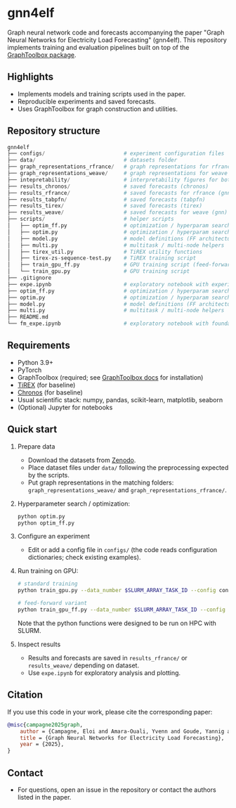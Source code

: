 # gnn4elf

Graph neural network code and forecasts accompanying the paper "Graph Neural Networks for Electricity Load Forecasting" (gnn4elf). This repository implements training and evaluation pipelines built on top of the [GraphToolbox package](https://github.com/eloicampagne/graphtoolbox).

## Highlights
- Implements models and training scripts used in the paper.
- Reproducible experiments and saved forecasts.
- Uses GraphToolbox for graph construction and utilities.

## Repository structure

```python
gnn4elf
├── configs/                         # experiment configuration files  
├── data/                            # datasets folder  
├── graph_representations_rfrance/   # graph representations for rfrance dataset  
├── graph_representations_weave/     # graph representations for weave dataset
├── intepretability/                 # interpretability figures for both datasets
├── results_chronos/                 # saved forecasts (chronos)  
├── results_rfrance/                 # saved forecasts for rfrance (gnn)  
├── results_tabpfn/                  # saved forecasts (tabpfn)  
├── results_tirex/                   # saved forecasts (tirex)  
├── results_weave/                   # saved forecasts for weave (gnn)  
├── scripts/                         # helper scripts
│   ├── optim_ff.py                  # optimization / hyperparam search (feed-forward variant)
│   ├── optim.py                     # optimization / hyperparam search
│   ├── model.py                     # model definitions (FF architecture)
│   ├── multi.py                     # multitask / multi-node helpers
│   ├── tirex_util.py                # TiREX utility functions
│   ├── tirex-zs-sequence-test.py    # TiREX training script
│   ├── train_gpu_ff.py              # GPU training script (feed-forward experiments)
│   └── train_gpu.py                 # GPU training script           
├── .gitignore  
├── expe.ipynb                       # exploratory notebook with experiments  
├── optim_ff.py                      # optimization / hyperparam search (feed-forward variant)  
├── optim.py                         # optimization / hyperparam search  
├── model.py                         # model definitions (FF architecture)  
├── multi.py                         # multitask / multi-node helpers  
├── README.md  
└── fm_expe.ipynb                    # exploratory notebook with foundation models experiments
````

## Requirements
- Python 3.9+
- PyTorch
- GraphToolbox (required; see [GraphToolbox docs](https://eloicampagne.fr/graphtoolbox) for installation)
- [TiREX](https://github.com/NX-AI/tirex) (for baseline)
- [Chronos](https://github.com/amazon-science/chronos-forecasting) (for baseline)
- Usual scientific stack: numpy, pandas, scikit-learn, matplotlib, seaborn
- (Optional) Jupyter for notebooks

## Quick start
1. Prepare data
    - Download the datasets from [Zenodo](https://zenodo.org/records/17453409?token=eyJhbGciOiJIUzUxMiJ9.eyJpZCI6IjJkMzEwODAzLWM2NDMtNDljZi05MTA1LTA3Mjk1NWQ5YmRhMCIsImRhdGEiOnt9LCJyYW5kb20iOiIzN2RjMjZiNDhiNzc5YzQ3NzQ5NTQ5ZDZmN2E0YTc3ZCJ9.WIfAN3nX9wRLfaAQim_BfQmiqiPkwKRKGr-lF2m2cOJM0d0O8rofN76WmcMCE6Pq-ushBaoIB2yZN_C3uKsxWQ).
    - Place dataset files under `data/` following the preprocessing expected by the scripts.
    - Put graph representations in the matching folders: `graph_representations_weave/` and `graph_representations_rfrance/`.

2. Hyperparameter search / optimization:
    ```bash
    python optim.py 
    python optim_ff.py
    ```

3. Configure an experiment
    - Edit or add a config file in `configs/` (the code reads configuration dictionaries; check existing examples).

4. Run training on GPU:
    ```bash
    # standard training
    python train_gpu.py --data_number $SLURM_ARRAY_TASK_ID --config configs/your_config.json

    # feed-forward variant
    python train_gpu_ff.py --data_number $SLURM_ARRAY_TASK_ID --config configs/your_ff_config.json
    ```
    Note that the python functions were designed to be run on HPC with SLURM.

5. Inspect results
    - Results and forecasts are saved in `results_rfrance/` or `results_weave/` depending on dataset.
    - Use `expe.ipynb` for exploratory analysis and plotting.

## Citation
If you use this code in your work, please cite the corresponding paper:

```bibtex
@misc{campagne2025graph,
    author = {Campagne, Eloi and Amara-Ouali, Yvenn and Goude, Yannig and Kalogeratos, Argyris},
    title = {Graph Neural Networks for Electricity Load Forecasting},
    year = {2025},
}
```

## Contact
- For questions, open an issue in the repository or contact the authors listed in the paper.

